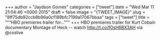 
+++
author = "Jaydson Gomes"
categories = ["tweet"]
date = "Wed Mar 11 21:04:46 +0000 2015"
draft = false
image = "{TWEET_IMAGE}"
slug = "8ff75db92ccb8b96a0cf189bfc7199a17067bbaa"
tags = ["tweet"]
title = """HBO premieres trailer for..."""
+++
HBO premieres trailer for Kurt Cobain documentary Montage of Heck -- watch http://t.co/fOsH6BX3AH via @coslive
